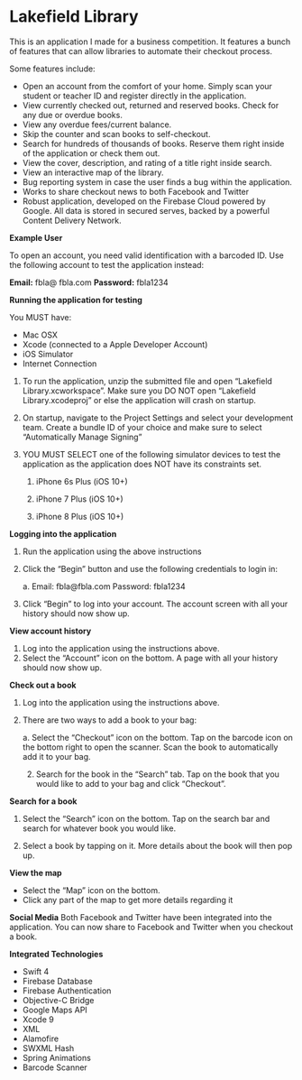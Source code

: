 
# Lakefield Library
This is an application I made for a business competition. It features a bunch of features that can allow libraries to automate their checkout process.

Some features include:

-   Open an account from the comfort of your home. Simply scan your student or teacher ID and register directly in the application.
-   View currently checked out, returned and reserved books. Check for any due or overdue books.
-   View any overdue fees/current balance.
-   Skip the counter and scan books to ​self-checkout.
-   Search for hundreds of thousands of books. Reserve them right inside of the application or check them out.
-   View the cover, description, and rating of a title right inside search.
-   View an interactive map of the library.
-   Bug reporting system​ in case the user finds a bug within the application.
-   Works to share checkout news to both Facebook and Twitter
-   Robust application, developed on the ​Firebase Cloud​ powered by Google. All data is stored in secured serves, backed by a powerful Content Delivery Network.
  
**Example User**
    
To open an account, you need valid identification with a barcoded ID. Use the following account to test the application instead:
    
**Email​:** fbla@​ fbla.com
**Password​:** fbla1234

**Running the application for testing**

You ​MUST​ have:
-   Mac OSX
-   Xcode (connected to a Apple Developer Account)
- iOS Simulator
- Internet Connection
    

1.  To run the application, unzip the submitted file and open “Lakefield Library.xcworkspace”. Make sure you ​DO NOT​ open “Lakefield Library.xcodeproj” or else the application will crash on startup.
    
2.  On startup, navigate to the ​Project Settings​ and select your development team. Create a bundle ID of your choice and make sure to select “Automatically Manage Signing”
    
3.  YOU MUST SELECT ​one of the following simulator devices to test the application as the application does NOT have its constraints set.
    
    1.  iPhone 6s Plus (iOS 10+)
        
    2.  iPhone 7 Plus (iOS 10+)
        
    3.  iPhone 8 Plus (iOS 10+)
        

**Logging into the application**

1.  Run the application using the above instructions
    
2.  Click the “Begin” button and use the following credentials to login in:
    
    a. Email:​ fbla​@fbla.com​ Password​: fbla1234
    
3.  Click “Begin” to log into your account. The account screen with all your history should now show up.
    

**View account history**

1.  Log into the application using the instructions above.
2.  Select the “Account” icon on the bottom. A page with all your history should now show up.
    

**Check out a book**

1.  Log into the application using the instructions above.
    
2.  There are two ways to add a book to your bag:
    
    a.  Select the “Checkout” icon on the bottom. Tap on the barcode icon on the bottom right to open the scanner. Scan the book to automatically add it to your bag.
        
    2.  Search for the book in the “Search” tab. Tap on the book that you would like to add to your bag and click “Checkout”.
        

**Search for a book**

1.  Select the “Search” icon on the bottom. Tap on the search bar and search for whatever book you would like.
    
2.  Select a book by tapping on it. More details about the book will then pop up.
    

**View the map**

- Select the “Map” icon on the bottom.
- Click any part of the map to get more details regarding it
    
**Social Media**
Both Facebook and Twitter have been integrated into the application. You can now share to Facebook and Twitter when you checkout a book.
    
**Integrated Technologies**
 - Swift 4
 - Firebase Database
 - Firebase Authentication
 - Objective-C Bridge
 - Google Maps API
 - Xcode 9
 - XML
 - Alamofire
 - SWXML Hash
 - Spring Animations
 - Barcode Scanner
